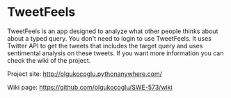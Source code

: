 # TweetFeels
TweetFeels is an app designed to analyze what other people thinks about about a typed query. You don't need to login to use TweetFeels. It uses Twitter API to get the tweets that includes the target query and uses sentimental analysis on these tweets. If you want more information you can check the wiki of the project.

Project site: http://olgukocoglu.pythonanywhere.com/

Wiki page: https://github.com/olgukocoglu/SWE-573/wiki